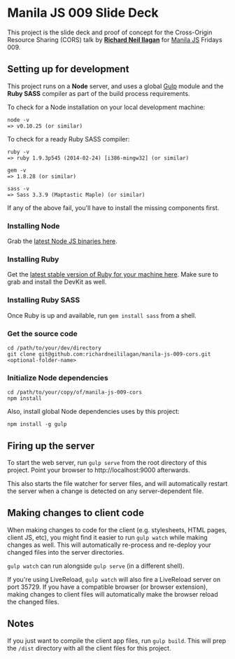 # Manila JS 009 Slide Deck

This project is the slide deck and proof of concept for the
Cross-Origin Resource Sharing (CORS) talk by
[__Richard Neil Ilagan__](http://github.com/richardneililagan)
for [Manila JS](http://manilajs.com) Fridays 009.

## Setting up for development

This project runs on a __Node__ server, and uses a global [Gulp](http://gulpjs.com/) module and the __Ruby SASS__ compiler as part of the build process requirements.

To check for a Node installation on your local development machine:

    node -v
    => v0.10.25 (or similar)
    
To check for a ready Ruby SASS compiler:

    ruby -v
    => ruby 1.9.3p545 (2014-02-24) [i386-mingw32] (or similar)
    
    gem -v
    => 1.8.28 (or similar)
    
    sass -v
    => Sass 3.3.9 (Maptastic Maple) (or similar)
    
If any of the above fail, you'll have to install the missing components first.

### Installing Node

Grab the [latest Node JS binaries here](http://nodejs.org/).

### Installing Ruby

Get the [latest stable version of Ruby for your machine here](https://www.ruby-lang.org/en/downloads/).
Make sure to grab and install the DevKit as well.

### Installing Ruby SASS

Once Ruby is up and available, run `gem install sass` from a shell.

### Get the source code

    cd /path/to/your/dev/directory
    git clone git@github.com:richardneililagan/manila-js-009-cors.git <optional-folder-name>
    
### Initialize Node dependencies

    cd /path/to/your/copy/of/manila-js-009-cors
    npm install
    
Also, install global Node dependencies uses by this project:

    npm install -g gulp

## Firing up the server

To start the web server, run `gulp serve` from the root directory of this project. Point your browser to http://localhost:9000 afterwards.

This also starts the file watcher for server files, and will automatically restart the server when a change is detected on any server-dependent file.

## Making changes to client code

When making changes to code for the client (e.g. stylesheets, HTML pages, client JS, etc), you might find it easier to run `gulp watch` while making changes as well. This will automatically re-process and re-deploy your changed files into the server directories.

`gulp watch` can run alongside `gulp serve` (in a different shell).

If you're using LiveReload, `gulp watch` will also fire a LiveReload server on port 35729. If you have a compatible browser (or browser extension), making changes to client files will automatically make the browser reload the changed files.

## Notes

If you just want to compile the client app files, run `gulp build`. This will prep the `/dist` directory with all the client files for this project.

